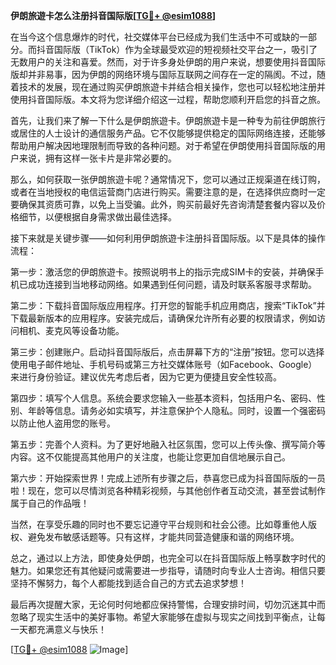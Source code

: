 **伊朗旅遊卡怎么注册抖音国际版[[TG💪+ @esim1088](https://t.me/s/esim1088)]**

在当今这个信息爆炸的时代，社交媒体平台已经成为我们生活中不可或缺的一部分。而抖音国际版（TikTok）作为全球最受欢迎的短视频社交平台之一，吸引了无数用户的关注和喜爱。然而，对于许多身处伊朗的用户来说，想要使用抖音国际版却并非易事，因为伊朗的网络环境与国际互联网之间存在一定的隔阂。不过，随着技术的发展，现在通过购买伊朗旅遊卡并结合相关操作，您也可以轻松地注册并使用抖音国际版。本文将为您详细介绍这一过程，帮助您顺利开启您的抖音之旅。

首先，让我们来了解一下什么是伊朗旅遊卡。伊朗旅遊卡是一种专为前往伊朗旅行或居住的人士设计的通信服务产品。它不仅能够提供稳定的国际网络连接，还能够帮助用户解决因地理限制而导致的各种问题。对于希望在伊朗使用抖音国际版的用户来说，拥有这样一张卡片是非常必要的。

那么，如何获取一张伊朗旅遊卡呢？通常情况下，您可以通过正规渠道在线订购，或者在当地授权的电信运营商门店进行购买。需要注意的是，在选择供应商时一定要确保其资质可靠，以免上当受骗。此外，购买前最好先咨询清楚套餐内容以及价格细节，以便根据自身需求做出最佳选择。

接下来就是关键步骤——如何利用伊朗旅遊卡注册抖音国际版。以下是具体的操作流程：

第一步：激活您的伊朗旅遊卡。按照说明书上的指示完成SIM卡的安装，并确保手机已成功连接到当地移动网络。如果遇到任何问题，请及时联系客服寻求帮助。

第二步：下载抖音国际版应用程序。打开您的智能手机应用商店，搜索“TikTok”并下载最新版本的应用程序。安装完成后，请确保允许所有必要的权限请求，例如访问相机、麦克风等设备功能。

第三步：创建账户。启动抖音国际版后，点击屏幕下方的“注册”按钮。您可以选择使用电子邮件地址、手机号码或第三方社交媒体账号（如Facebook、Google）来进行身份验证。建议优先考虑后者，因为它更为便捷且安全性较高。

第四步：填写个人信息。系统会要求您输入一些基本资料，包括用户名、密码、性别、年龄等信息。请务必如实填写，并注意保护个人隐私。同时，设置一个强密码以防止他人盗用您的账号。

第五步：完善个人资料。为了更好地融入社区氛围，您可以上传头像、撰写简介等内容。这不仅能提高其他用户的关注度，也能让您更加自信地展示自己。

第六步：开始探索世界！完成上述所有步骤之后，恭喜您已成为抖音国际版的一员啦！现在，您可以尽情浏览各种精彩视频，与其他创作者互动交流，甚至尝试制作属于自己的作品哦！

当然，在享受乐趣的同时也不要忘记遵守平台规则和社会公德。比如尊重他人版权、避免发布敏感话题等。只有这样，才能共同营造健康和谐的网络环境。

总之，通过以上方法，即使身处伊朗，也完全可以在抖音国际版上畅享数字时代的魅力。如果您还有其他疑问或需要进一步指导，请随时向专业人士咨询。相信只要坚持不懈努力，每个人都能找到适合自己的方式去追求梦想！

最后再次提醒大家，无论何时何地都应保持警惕，合理安排时间，切勿沉迷其中而忽略了现实生活中的美好事物。希望大家能够在虚拟与现实之间找到平衡点，让每一天都充满意义与快乐！

[[TG💪+ @esim1088](https://t.me/s/esim1088) ![Image](https://i.postimg.cc/4NQfJmqS/Snipaste-2025-05-13-00-14-12.png)]